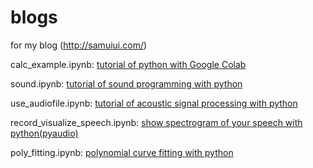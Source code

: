 # blogs
for my blog (http://samuiui.com/)

calc_example.ipynb: [tutorial of python with Google Colab](http://samuiui.com/2019/02/24/google-colaboratory%E3%81%A7python%E5%85%A5%E9%96%80/)

sound.ipynb: [tutorial of sound programming with python](http://samuiui.com/2019/03/11/python%E3%81%A7%E9%9F%B3%E3%83%97%E3%83%AD%E3%82%B0%E3%83%A9%E3%83%9F%E3%83%B3%E3%82%B0/)

use_audiofile.ipynb: [tutorial of acoustic signal processing with python](http://samuiui.com/2019/04/06/python%E3%81%A7%E9%9F%B3%E9%9F%BF%E4%BF%A1%E5%8F%B7%E5%87%A6%E7%90%86%E3%80%8C%E8%B6%85%E3%80%8D%E5%85%A5%E9%96%80/)

record_visualize_speech.ipynb: [show spectrogram of your speech with python(pyaudio)](http://samuiui.com/2019/04/17/python%E3%81%A7%E8%87%AA%E5%88%86%E3%81%AE%E9%9F%B3%E5%A3%B0%E3%81%AE%E3%82%B9%E3%83%9A%E3%82%AF%E3%83%88%E3%83%AD%E3%82%B0%E3%83%A9%E3%83%A0%E3%82%92%E8%A6%8B%E3%82%8B/)

poly_fitting.ipynb: [polynomial curve fitting with python](http://samuiui.com/2019/05/15/python%E3%81%A7%E5%A4%9A%E9%A0%85%E5%BC%8F%E8%BF%91%E4%BC%BC/)
